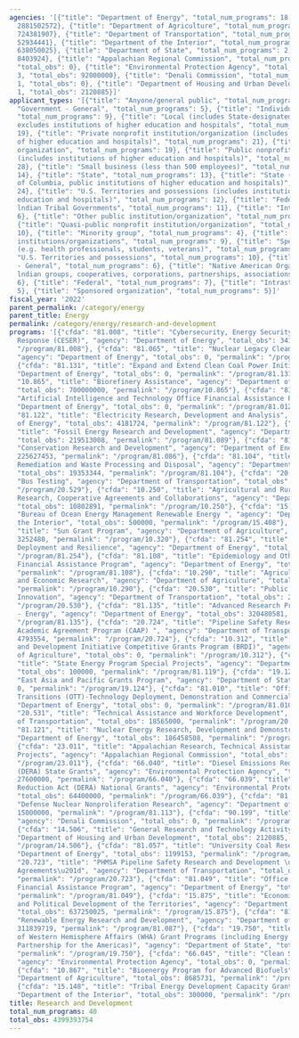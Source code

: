 ```yaml
---
agencies: '[{"title": "Department of Energy", "total_num_programs": 18, "total_obs":
  2881502572}, {"title": "Department of Agriculture", "total_num_programs": 6, "total_obs":
  724381907}, {"title": "Department of Transportation", "total_num_programs": 5, "total_obs":
  52934441}, {"title": "Department of the Interior", "total_num_programs": 3, "total_obs":
  638050025}, {"title": "Department of State", "total_num_programs": 2, "total_obs":
  8403924}, {"title": "Appalachian Regional Commission", "total_num_programs": 1,
  "total_obs": 0}, {"title": "Environmental Protection Agency", "total_num_programs":
  3, "total_obs": 92000000}, {"title": "Denali Commission", "total_num_programs":
  1, "total_obs": 0}, {"title": "Department of Housing and Urban Development", "total_num_programs":
  1, "total_obs": 2120885}]'
applicant_types: '[{"title": "Anyone/general public", "total_num_programs": 10}, {"title":
  "Government - General", "total_num_programs": 5}, {"title": "Individual/Family",
  "total_num_programs": 9}, {"title": "Local (includes State-designated lndian Tribes,
  excludes institutions of higher education and hospitals", "total_num_programs":
  19}, {"title": "Private nonprofit institution/organization (includes institutions
  of higher education and hospitals)", "total_num_programs": 21}, {"title": "Profit
  organization", "total_num_programs": 19}, {"title": "Public nonprofit institution/organization
  (includes institutions of higher education and hospitals)", "total_num_programs":
  28}, {"title": "Small business (less than 500 employees)", "total_num_programs":
  14}, {"title": "State", "total_num_programs": 13}, {"title": "State (includes District
  of Columbia, public institutions of higher education and hospitals)", "total_num_programs":
  24}, {"title": "U.S. Territories and possessions (includes institutions of higher
  education and hospitals)", "total_num_programs": 12}, {"title": "Federally Recognized
  lndian Tribal Governments", "total_num_programs": 11}, {"title": "Interstate", "total_num_programs":
  6}, {"title": "Other public institution/organization", "total_num_programs": 13},
  {"title": "Quasi-public nonprofit institution/organization", "total_num_programs":
  10}, {"title": "Minority group", "total_num_programs": 4}, {"title": "Other private
  institutions/organizations", "total_num_programs": 9}, {"title": "Specialized group
  (e.g. health professionals, students, veterans)", "total_num_programs": 6}, {"title":
  "U.S. Territories and possessions", "total_num_programs": 10}, {"title": "Non-Government
  - General", "total_num_programs": 6}, {"title": "Native American Organizations (includes
  lndian groups, cooperatives, corporations, partnerships, associations)", "total_num_programs":
  6}, {"title": "Federal", "total_num_programs": 7}, {"title": "Intrastate", "total_num_programs":
  5}, {"title": "Sponsored organization", "total_num_programs": 5}]'
fiscal_year: '2022'
parent_permalink: /category/energy
parent_title: Energy
permalink: /category/energy/research-and-development
programs: '[{"cfda": "81.008", "title": "Cybersecurity, Energy Security & Emergency
  Response (CESER)", "agency": "Department of Energy", "total_obs": 34160164, "permalink":
  "/program/81.008"}, {"cfda": "81.065", "title": "Nuclear Legacy Cleanup Program",
  "agency": "Department of Energy", "total_obs": 0, "permalink": "/program/81.065"},
  {"cfda": "81.131", "title": "Expand and Extend Clean Coal Power Initiative", "agency":
  "Department of Energy", "total_obs": 0, "permalink": "/program/81.131"}, {"cfda":
  "10.865", "title": "Biorefinery Assistance", "agency": "Department of Agriculture",
  "total_obs": 700000000, "permalink": "/program/10.865"}, {"cfda": "81.012", "title":
  "Artificial Intelligence and Technology Office Financial Assistance Program", "agency":
  "Department of Energy", "total_obs": 0, "permalink": "/program/81.012"}, {"cfda":
  "81.122", "title": "Electricity Research, Development and Analysis", "agency": "Department
  of Energy", "total_obs": 4181724, "permalink": "/program/81.122"}, {"cfda": "81.089",
  "title": "Fossil Energy Research and Development", "agency": "Department of Energy",
  "total_obs": 219513008, "permalink": "/program/81.089"}, {"cfda": "81.086", "title":
  "Conservation Research and Development", "agency": "Department of Energy", "total_obs":
  225627453, "permalink": "/program/81.086"}, {"cfda": "81.104", "title": "Environmental
  Remediation and Waste Processing and Disposal", "agency": "Department of Energy",
  "total_obs": 19353344, "permalink": "/program/81.104"}, {"cfda": "20.529", "title":
  "Bus Testing", "agency": "Department of Transportation", "total_obs": 2000000, "permalink":
  "/program/20.529"}, {"cfda": "10.250", "title": "Agricultural and Rural Economic
  Research, Cooperative Agreements and Collaborations", "agency": "Department of Agriculture",
  "total_obs": 10802891, "permalink": "/program/10.250"}, {"cfda": "15.408", "title":
  "Bureau of Ocean Energy Management Renewable Energy ", "agency": "Department of
  the Interior", "total_obs": 500000, "permalink": "/program/15.408"}, {"cfda": "10.320",
  "title": "Sun Grant Program", "agency": "Department of Agriculture", "total_obs":
  3252480, "permalink": "/program/10.320"}, {"cfda": "81.254", "title": "Grid Infrastructure
  Deployment and Resilience", "agency": "Department of Energy", "total_obs": 0, "permalink":
  "/program/81.254"}, {"cfda": "81.108", "title": "Epidemiology and Other Health Studies
  Financial Assistance Program", "agency": "Department of Energy", "total_obs": 16591327,
  "permalink": "/program/81.108"}, {"cfda": "10.290", "title": "Agricultural Market
  and Economic Research", "agency": "Department of Agriculture", "total_obs": 1640805,
  "permalink": "/program/10.290"}, {"cfda": "20.530", "title": "Public Transportation
  Innovation", "agency": "Department of Transportation", "total_obs": 20033000, "permalink":
  "/program/20.530"}, {"cfda": "81.135", "title": "Advanced Research Projects Agency
  - Energy", "agency": "Department of Energy", "total_obs": 320480581, "permalink":
  "/program/81.135"}, {"cfda": "20.724", "title": "Pipeline Safety Research Competitive
  Academic Agreement Program (CAAP) ", "agency": "Department of Transportation", "total_obs":
  4793554, "permalink": "/program/20.724"}, {"cfda": "10.312", "title": "Biomass Research
  and Development Initiative Competitive Grants Program (BRDI)", "agency": "Department
  of Agriculture", "total_obs": 0, "permalink": "/program/10.312"}, {"cfda": "81.119",
  "title": "State Energy Program Special Projects", "agency": "Department of Energy",
  "total_obs": 100000, "permalink": "/program/81.119"}, {"cfda": "19.124", "title":
  "East Asia and Pacific Grants Program", "agency": "Department of State", "total_obs":
  0, "permalink": "/program/19.124"}, {"cfda": "81.010", "title": "Office of Technology
  Transitions (OTT)-Technology Deployment, Demonstration and Commercialization", "agency":
  "Department of Energy", "total_obs": 0, "permalink": "/program/81.010"}, {"cfda":
  "20.531", "title": "Technical Assistance and Workforce Development", "agency": "Department
  of Transportation", "total_obs": 18565000, "permalink": "/program/20.531"}, {"cfda":
  "81.121", "title": "Nuclear Energy Research, Development and Demonstration", "agency":
  "Department of Energy", "total_obs": 186458508, "permalink": "/program/81.121"},
  {"cfda": "23.011", "title": "Appalachian Research, Technical Assistance, and Demonstration
  Projects", "agency": "Appalachian Regional Commission", "total_obs": 0, "permalink":
  "/program/23.011"}, {"cfda": "66.040", "title": "Diesel Emissions Reduction Act
  (DERA) State Grants", "agency": "Environmental Protection Agency", "total_obs":
  27600000, "permalink": "/program/66.040"}, {"cfda": "66.039", "title": "Diesel Emission
  Reduction Act (DERA) National Grants", "agency": "Environmental Protection Agency",
  "total_obs": 64400000, "permalink": "/program/66.039"}, {"cfda": "81.113", "title":
  "Defense Nuclear Nonproliferation Research", "agency": "Department of Energy", "total_obs":
  15000000, "permalink": "/program/81.113"}, {"cfda": "90.199", "title": "Shared Services",
  "agency": "Denali Commission", "total_obs": 0, "permalink": "/program/90.199"},
  {"cfda": "14.506", "title": "General Research and Technology Activity", "agency":
  "Department of Housing and Urban Development", "total_obs": 2120885, "permalink":
  "/program/14.506"}, {"cfda": "81.057", "title": "University Coal Research", "agency":
  "Department of Energy", "total_obs": 1199153, "permalink": "/program/81.057"}, {"cfda":
  "20.723", "title": "PHMSA Pipeline Safety Research and Development \u201cOther Transaction
  Agreements\u201d", "agency": "Department of Transportation", "total_obs": 7542887,
  "permalink": "/program/20.723"}, {"cfda": "81.049", "title": "Office of Science
  Financial Assistance Program", "agency": "Department of Energy", "total_obs": 1526997591,
  "permalink": "/program/81.049"}, {"cfda": "15.875", "title": "Economic, Social,
  and Political Development of the Territories", "agency": "Department of the Interior",
  "total_obs": 637250025, "permalink": "/program/15.875"}, {"cfda": "81.087", "title":
  "Renewable Energy Research and Development", "agency": "Department of Energy", "total_obs":
  311839719, "permalink": "/program/81.087"}, {"cfda": "19.750", "title": "Bureau
  of Western Hemisphere Affairs (WHA) Grant Programs (including Energy and Climate
  Partnership for the Americas)", "agency": "Department of State", "total_obs": 8403924,
  "permalink": "/program/19.750"}, {"cfda": "66.045", "title": "Clean School Bus Program",
  "agency": "Environmental Protection Agency", "total_obs": 0, "permalink": "/program/66.045"},
  {"cfda": "10.867", "title": "Bioenergy Program for Advanced Biofuels", "agency":
  "Department of Agriculture", "total_obs": 8685731, "permalink": "/program/10.867"},
  {"cfda": "15.148", "title": "Tribal Energy Development Capacity Grants", "agency":
  "Department of the Interior", "total_obs": 300000, "permalink": "/program/15.148"}]'
title: Research and Development
total_num_programs: 40
total_obs: 4399393754
---
```

